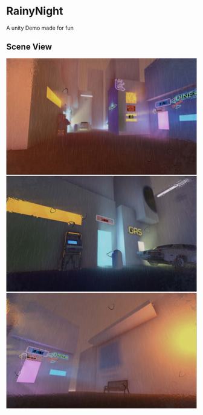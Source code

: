 # RainyNight
A unity Demo made for fun

## Scene View
![image](https://github.com/Bannanatom/RainyNight/blob/master/view-1.jpg)
![image](https://github.com/Bannanatom/RainyNight/blob/master/view-2.jpg)
![image](https://github.com/Bannanatom/RainyNight/blob/master/view-3.jpg)
